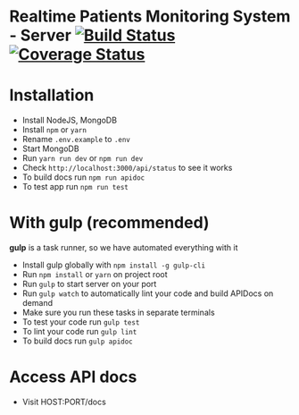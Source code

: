 # Realtime Patients Monitoring System - Server [![Build Status](https://travis-ci.org/alentar/rpms-server.svg?branch=master)](https://travis-ci.org/alentar/rpms-server)  [![Coverage Status](https://coveralls.io/repos/github/alentar/rpms-server/badge.svg?branch=master)](https://coveralls.io/github/alentar/rpms-server?branch=master)

# Installation

- Install NodeJS, MongoDB
- Install `npm` or `yarn`
- Rename `.env.example` to `.env`
- Start MongoDB
- Run `yarn run dev` or `npm run dev`
- Check `http://localhost:3000/api/status` to see it works
- To build docs run `npm run apidoc`
- To test app run `npm run test`

# With gulp (recommended)
**gulp** is a task runner, so we have automated everything with it

- Install gulp globally with `npm install -g gulp-cli`
- Run `npm install` or `yarn` on project root
- Run `gulp` to start server on your port
- Run `gulp watch` to automatically lint your code and build APIDocs on demand
- Make sure you run these tasks in separate terminals
- To test your code run `gulp test`
- To lint your code run `gulp lint`
- To build docs run `gulp apidoc`

# Access API docs
- Visit HOST:PORT/docs
